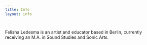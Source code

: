 ```yaml
---
title: Info
layout: info

---
```

Felisha Ledesma is an artist and educator based in Berlin, currently receiving an M.A. in Sound Studies and Sonic Arts.